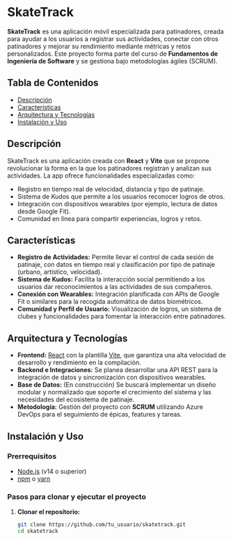 # SkateTrack

**SkateTrack** es una aplicación móvil especializada para patinadores, creada para ayudar a los usuarios a registrar sus actividades, conectar con otros patinadores y mejorar su rendimiento mediante métricas y retos personalizados. Este proyecto forma parte del curso de **Fundamentos de Ingeniería de Software** y se gestiona bajo metodologías ágiles (SCRUM).

## Tabla de Contenidos

- [Descripción](#descripción)
- [Características](#características)
- [Arquitectura y Tecnologías](#arquitectura-y-tecnologías)
- [Instalación y Uso](#instalación-y-uso)

## Descripción

SkateTrack es una aplicación creada con **React** y **Vite** que se propone revolucionar la forma en la que los patinadores registran y analizan sus actividades. La app ofrece funcionalidades especializadas como:
- Registro en tiempo real de velocidad, distancia y tipo de patinaje.
- Sistema de Kudos que permite a los usuarios reconocer logros de otros.
- Integración con dispositivos wearables (por ejemplo, lectura de datos desde Google Fit).
- Comunidad en línea para compartir experiencias, logros y retos.

## Características

- **Registro de Actividades:** Permite llevar el control de cada sesión de patinaje, con datos en tiempo real y clasificación por tipo de patinaje (urbano, artístico, velocidad).
- **Sistema de Kudos:** Facilita la interacción social permitiendo a los usuarios dar reconocimientos a las actividades de sus compañeros.
- **Conexión con Wearables:** Integración planificada con APIs de Google Fit o similares para la recogida automática de datos biométricos.
- **Comunidad y Perfil de Usuario:** Visualización de logros, un sistema de clubes y funcionalidades para fomentar la interacción entre patinadores.

## Arquitectura y Tecnologías

- **Frontend:** [React](https://reactjs.org/) con la plantilla [Vite](https://vitejs.dev/), que garantiza una alta velocidad de desarrollo y rendimiento en la compilación.
- **Backend e Integraciones:** Se planea desarrollar una API REST para la integración de datos y sincronización con dispositivos wearables.  
- **Base de Datos:** (En construcción) Se buscará implementar un diseño modular y normalizado que soporte el crecimiento del sistema y las necesidades del ecosistema de patinaje.
- **Metodología:** Gestión del proyecto con **SCRUM** utilizando Azure DevOps para el seguimiento de épicas, features y tareas.

## Instalación y Uso

### Prerrequisitos

- [Node.js](https://nodejs.org/) (v14 o superior)
- [npm](https://www.npmjs.com/) o [yarn](https://yarnpkg.com/)

### Pasos para clonar y ejecutar el proyecto

1. **Clonar el repositorio:**

   ```bash
   git clone https://github.com/tu_usuario/skatetrack.git
   cd skatetrack
